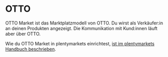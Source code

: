 
# OTTO

<div class="container-toc"></div>

OTTO Market ist das Marktplatzmodell von OTTO. Du wirst als Verkäufer:in an deinen Produkten angezeigt. Die Kommunikation mit Kund:innen läuft aber über OTTO.

<div class="alert alert-info" role="alert">
  Wie du OTTO Market in plentymarkets einrichtest, <a href="https://knowledge.plentymarkets.com/maerkte/otto-interface" target="_blank">ist im plentymarkets Handbuch beschrieben</a>.
</div>
